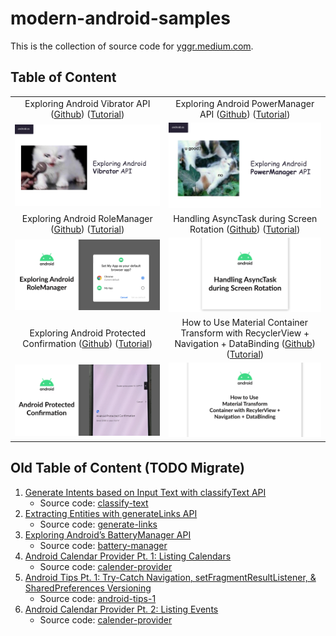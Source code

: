 # modern-android-samples

This is the collection of source code for [yggr.medium.com](https://yggr.medium.com).

## Table of Content

| | |
| :-: | :-: |
| Exploring Android Vibrator API ([Github](/Vibrator)) ([Tutorial](https://yggr.medium.com/exploring-android-vibrator-api-71741c553429)) | Exploring Android PowerManager API ([Github](/power-manager)) ([Tutorial](https://yggr.medium.com/exploring-android-powermanager-api-72981adbafb1)) |
| <img src="Vibrator/screenshots/vibrator.png" /> | <img src="power-manager/screenshots/power-manager.png" /> |
| Exploring Android RoleManager ([Github](/role-manager)) ([Tutorial](https://yggr.medium.com/exploring-android-rolemanager-eac84c611a0b)) | Handling AsyncTask during Screen Rotation ([Github](/async-task)) ([Tutorial](https://yggr.medium.com/handling-asynctask-during-screen-rotation-3eca540af777)) |
| <img src="role-manager/screenshots/android-role-manager.png" /> | <img src="async-task/screenshots/async-task.png" /> |
| Exploring Android Protected Confirmation ([Github](/android-protected-confirmation)) ([Tutorial](https://yggr.medium.com/exploring-android-protected-confirmation-79b4e5b53af6)) | How to Use Material Container Transform with RecyclerView + Navigation + DataBinding ([Github](/material-list-container-transform)) ([Tutorial](https://yggr.medium.com/how-to-use-material-container-transform-with-recyclerview-navigation-databinding-ee6c13ce26ea)) |
| <img src="android-protected-confirmation/screenshots/android-protected-confirmation.png" /> | <img src="material-list-container-transform/screenshots/material-list-container-transform.png" /> |

## Old Table of Content (TODO Migrate)

1. [Generate Intents based on Input Text with classifyText API](https://yggr.medium.com/generate-intents-based-on-input-text-with-classifytext-api-6ebdc94c00be)
    - Source code: [classify-text](https://github.com/hanmajid/yggr-medium-source-code/tree/master/classify-text)
2. [Extracting Entities with generateLinks API](https://yggr.medium.com/extracting-entities-with-generatelinks-api-349042a6e5b0)
    - Source code: [generate-links](https://github.com/hanmajid/yggr-medium-source-code/tree/master/generate-links)
3. [Exploring Android’s BatteryManager API](https://yggr.medium.com/exploring-androids-batterymanager-api-8f64951fd9f6)
    - Source code: [battery-manager](https://github.com/hanmajid/yggr-medium-source-code/tree/master/battery-manager)
4. [Android Calendar Provider Pt. 1: Listing Calendars](https://yggr.medium.com/android-calendar-provider-pt-1-listing-calendars-a3b6aeac77d3)
    - Source code: [calender-provider](https://github.com/hanmajid/yggr-medium-source-code/tree/master/calender-provider)
5. [Android Tips Pt. 1: Try-Catch Navigation, setFragmentResultListener, & SharedPreferences Versioning](https://yggr.medium.com/android-tips-pt-1-try-catch-navigation-setfragmentresultlistener-sharedpreferences-versioning-8b65bc99f14a)
    - Source code: [android-tips-1](https://github.com/hanmajid/yggr-medium-source-code/tree/master/android-tips-1)
6. [Android Calendar Provider Pt. 2: Listing Events](https://yggr.medium.com/android-calendar-provider-pt-2-listing-events-2b1c7ca72535)
    - Source code: [calender-provider](https://github.com/hanmajid/yggr-medium-source-code/tree/master/calender-provider)